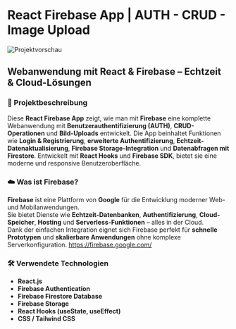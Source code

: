 # React Firebase App | AUTH - CRUD - Image Upload

![Projektvorschau]()

## Webanwendung mit React & Firebase – Echtzeit & Cloud-Lösungen

### 🧾 Projektbeschreibung  
Diese **React Firebase App** zeigt, wie man mit **Firebase** eine komplette Webanwendung mit **Benutzerauthentifizierung (AUTH)**, **CRUD-Operationen** und **Bild-Uploads** entwickelt. Die App beinhaltet Funktionen wie **Login & Registrierung**, **erweiterte Authentifizierung**, **Echtzeit-Datenaktualisierung**, **Firebase Storage-Integration** und **Datenabfragen mit Firestore**. Entwickelt mit **React Hooks** und **Firebase SDK**, bietet sie eine moderne und responsive Benutzeroberfläche.

### ☁️ Was ist Firebase?  
**Firebase** ist eine Plattform von **Google** für die Entwicklung moderner Web- und Mobilanwendungen.  
Sie bietet Dienste wie **Echtzeit-Datenbanken**, **Authentifizierung**, **Cloud-Speicher**, **Hosting** und **Serverless-Funktionen** – alles in der Cloud.  
Dank der einfachen Integration eignet sich Firebase perfekt für **schnelle Prototypen** und **skalierbare Anwendungen** ohne komplexe Serverkonfiguration.
https://firebase.google.com/

### 🛠️ Verwendete Technologien  
- **React.js**  
- **Firebase Authentication**  
- **Firebase Firestore Database**  
- **Firebase Storage**  
- **React Hooks (useState, useEffect)**  
- **CSS / Tailwind CSS**

